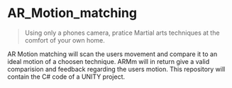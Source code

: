 # AR_Motion_matching
> Using only a phones camera, pratice Martial arts techniques at the comfort of your own home. 

AR Motion matching will scan the users movement and compare it to an ideal motion of a choosen technique.
ARMm will in return give a valid comparision and feedback regarding the users motion.
This repository will contain the C# code of a UNITY project.
